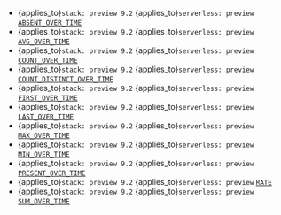 * {applies_to}`stack: preview 9.2` {applies_to}`serverless: preview` [`ABSENT_OVER_TIME`](../../functions-operators/time-series-aggregation-functions.md#esql-absent_over_time)
* {applies_to}`stack: preview 9.2` {applies_to}`serverless: preview` [`AVG_OVER_TIME`](../../functions-operators/time-series-aggregation-functions.md#esql-avg_over_time)
* {applies_to}`stack: preview 9.2` {applies_to}`serverless: preview` [`COUNT_OVER_TIME`](../../functions-operators/time-series-aggregation-functions.md#esql-count_over_time)
* {applies_to}`stack: preview 9.2` {applies_to}`serverless: preview` [`COUNT_DISTINCT_OVER_TIME`](../../functions-operators/time-series-aggregation-functions.md#esql-count_distinct_over_time)
* {applies_to}`stack: preview 9.2` {applies_to}`serverless: preview` [`FIRST_OVER_TIME`](../../functions-operators/time-series-aggregation-functions.md#esql-first_over_time)
* {applies_to}`stack: preview 9.2` {applies_to}`serverless: preview` [`LAST_OVER_TIME`](../../functions-operators/time-series-aggregation-functions.md#esql-last_over_time)
* {applies_to}`stack: preview 9.2` {applies_to}`serverless: preview` [`MAX_OVER_TIME`](../../functions-operators/time-series-aggregation-functions.md#esql-max_over_time)
* {applies_to}`stack: preview 9.2` {applies_to}`serverless: preview` [`MIN_OVER_TIME`](../../functions-operators/time-series-aggregation-functions.md#esql-min_over_time)
* {applies_to}`stack: preview 9.2` {applies_to}`serverless: preview` [`PRESENT_OVER_TIME`](../../functions-operators/time-series-aggregation-functions.md#esql-present_over_time)
* {applies_to}`stack: preview 9.2` {applies_to}`serverless: preview` [`RATE`](../../functions-operators/time-series-aggregation-functions.md#esql-rate)
* {applies_to}`stack: preview 9.2` {applies_to}`serverless: preview` [`SUM_OVER_TIME`](../../functions-operators/time-series-aggregation-functions.md#esql-sum_over_time)
